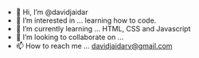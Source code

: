 - 👋 Hi, I’m @davidjaidar
- 👀 I’m interested in ... learning how to code.
- 🌱 I’m currently learning ... HTML, CSS and Javascript
- 💞️ I’m looking to collaborate on ...
- 📫 How to reach me ... davidjaidarv@gmail.com

<!---
davidjaidar/davidjaidar is a ✨ special ✨ repository because its `README.md` (this file) appears on your GitHub profile.
You can click the Preview link to take a look at your changes.
--->
